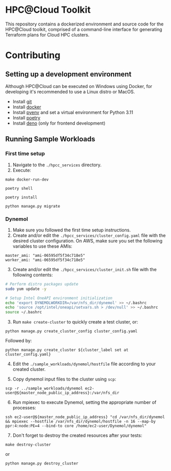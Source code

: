 # HPC@Cloud Toolkit

This repository contains a dockerized environment and source code for the
HPC@Cloud toolkit, comprised of a command-line interface for generating
Terraform plans for Cloud HPC clusters.

# Contributing

## Setting up a development environment

Although HPC@Cloud can be executed on Windows using Docker, for developing it's
recommended to use a Linux distro or MacOS.

- Install [git](https://git-scm.com/)
- Install [docker](https://www.docker.com/)
- Install [pyenv](https://github.com/pyenv/pyenv) and set a virtual environment
  for Python 3.11
- Install [poetry](https://python-poetry.org/)
- Install [deno](https://deno.com/manual@v1.33.3/getting_started/installation) (only for frontend development)


## Running Sample Workloads


### First time setup

1. Navigate to the `./hpcc_services` directory.
2. Execute:

```shell
make docker-run-dev
```

```shell
poetry shell
```

```shell
poetry install
```

```shell
python manage.py migrate
```

### Dynemol

1. Make sure you followed the first time setup instructions.
2. Create and/or edit the `./hpcc_services/cluster_config.yaml` file with the desired cluster configuration. On AWS, make sure you set the following variables to use these AMIs:

```
master_ami: "ami-06595df5f34c718e5"
worker_ami: "ami-06595df5f34c718e5"
```

3. Create and/or edit the `./hpcc_services/cluster_init.sh` file with the following contents:

```bash
# Perform distro packages update
sudo yum update -y

# Setup Intel OneAPI environment initialization
echo 'export DYNEMOLWORKDIR=/var/nfs_dir/dynemol' >> ~/.bashrc
echo 'source /opt/intel/oneapi/setvars.sh > /dev/null' >> ~/.bashrc
source ~/.bashrc
```

3. Run ```make create-cluster``` to quickly create a test cluster, or:

```shell
python manage.py create_cluster_config cluster_config.yaml
```

Followed by:

```shell
python manage.py create_cluster ${cluster_label set at cluster_config.yaml}
```

4. Edit the `./sample_workloads/dynemol/hostfile` file according to your created cluster.

5. Copy dynemol input files to the cluster using `scp`:

```shell
scp -r ../sample_workloads/dynemol ec2-user@${master_node_public_ip_address}:/var/nfs_dir
```

6. Run mpiexec to execute Dynemol, setting the appropriate number of processes:

```shell
ssh ec2-user@${master_node_public_ip_address} "cd /var/nfs_dir/dynemol && mpiexec --hostfile /var/nfs_dir/dynemol/hostfile -n 16 --map-by ppr:4:node:PE=4 --bind-to core /home/ec2-user/Dynemol/dynemol"
```

7. Don't forget to destroy the created resources after your tests:

```shell
make destroy-cluster
```

or 

```shell
python manage.py destroy_cluster
```
